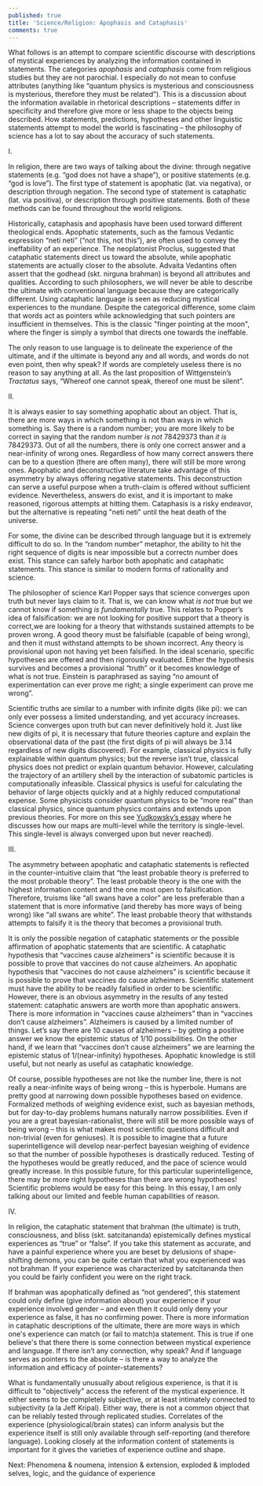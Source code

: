 ```yaml
---
published: true
title: 'Science/Religion: Apophasis and Cataphasis'
comments: true
---
```

What follows is an attempt to compare scientific discourse with descriptions of mystical experiences by analyzing the information contained in statements. The categories _apophasis_ and _cataphasis_ come from religious studies but they are not parochial. I especially do not mean to confuse attributes (anything like “quantum physics is mysterious and consciousness is mysterious, therefore they must be related”). This is a discussion about the information available in rhetorical descriptions – statements differ in specificity and therefore give more or less shape to the objects being described. How statements, predictions, hypotheses and other linguistic statements attempt to model the world is fascinating – the philosophy of science has a lot to say about the accuracy of such statements.

I.

In religion, there are two ways of talking about the divine: through negative statements (e.g. “god does not have a shape”), or positive statements (e.g. “god is love”). The first type of statement is apophatic (lat. via negativa), or description through negation.  The second type of statement is cataphatic (lat. via positiva), or description through positive statements. Both of these methods can be found throughout the world religions.

Historically, cataphasis and apophasis have been used torward different theological ends. Apophatic statements, such as the famous Vedantic expression “neti neti” (“not this, not this”), are often used to convey the ineffability of an experience. The neoplatonist Proclus, suggested that cataphatic statements direct us toward the absolute, while apophatic statements are actually closer to the absolute. Advaita Vedantins often assert that the godhead (skt. nirguna brahman) is beyond all attributes and qualities. According to such philosophers, we will never be able to describe the ultimate with conventional language because they are categorically different. Using cataphatic language is seen as reducing mystical experiences to the mundane. Despite the categorical difference, some claim that words act as pointers while acknowledging that such pointers are insufficient in themselves. This is the classic "finger pointing at the moon", where the finger is simply a symbol that directs one towards the ineffable. 

The only reason to use language is to delineate the experience of the ultimate, and if the ultimate is beyond any and all words, and words do not even point, then why speak? If words are completely useless there is no reason to say anything at all. As the last proposition of Wittgenstein’s _Tractatus_ says, “Whereof one cannot speak, thereof one must be silent”.

II.
	
It is always easier to say something apophatic about an object. That is, there are more ways in which something is not than ways in which something is. Say there is a random number; you are more likely to be correct in saying that the random number _is not_ 78429373 than _it is_ 78429373. Out of all the numbers, there is only one correct answer and a near-infinity of wrong ones. Regardless of how many correct answers there can be to a question (there are often many), there will still be more wrong ones. Apophatic and deconstructive literature take advantage of this asymmetry by always offering negative statements. This deconstruction can serve a useful purpose when a truth-claim is offered without sufficient evidence. Nevertheless, answers do exist, and it is important to make reasoned, rigorous attempts at hitting them. Cataphasis is a risky endeavor, but the alternative is repeating "neti neti" until the heat death of the universe.

For some, the divine can be described through language but it is extremely difficult to do so. In the “random number” metaphor, the ability to hit the right sequence of digits is near impossible but a correctn number does exist. This stance can safely harbor both apophatic and cataphatic statements. This stance is similar to modern forms of rationality and science.

The philosopher of science Karl Popper says that science converges upon truth but never lays claim to it. That is, we can know what _is not_ true but we cannot know if something _is fundamentally_ true. This relates to Popper’s idea of falsification: we are not looking for positive support that a theory is correct,we are looking for a theory that withstands sustained attempts to be proven wrong. A good theory must be falsifiable (capable of being wrong), and then it must withstand attempts to be shown incorrect. Any theory is provisional upon not having yet been falsified. In the ideal scenario, specific hypotheses are offered and then rigorously evaluated. Either the hypothesis survives and becomes a provisional “truth” or it becomes knowledge of what is not true. Einstein is paraphrased as saying “no amount of experimentation can ever prove me right; a single experiment can prove me wrong”.

Scientific truths are similar to a number with infinite digits (like pi): we can only ever possess a limited understanding, and yet accuracy increases. Science converges upon truth but can never definitively hold it. Just like new digits of pi, it is necessary that future theories capture and explain the observational data of the past (the first digits of pi will always be 3.14 regardless of new digits discovered). For example, classical physics is fully explainable within quantum physics; but the reverse isn’t true, classical physics does not predict or explain quantum behavior. However, calculating the trajectory of an artillery shell by the interaction of subatomic particles is computationally infeasible. Classical physics is useful for calculating the behavior of large objects quickly and at a highly reduced computational expense. Some physicists consider quantum physics to be “more real” than classical physics, since quantum physics contains and extends upon previous theories. For more on this see [Yudkowsky’s essay](http://lesswrong.com/lw/on/reductionism/) where he discusses how our maps are multi-level while the territory is single-level. This single-level is always converged upon but never reached).

III.

The asymmetry between apophatic and cataphatic statements is reflected in the counter-intuitive claim that “the least probable theory is preferred to the most probable theory”. The least probable theory is the one with the highest information content and the one most open to falsification. Therefore, truisms like “all swans have a color” are less preferable than a statement that is more informative (and thereby has more ways of being wrong) like “all swans are white”. The least probable theory that withstands attempts to falsify it is the theory that becomes a provisional truth.
    
It is only the possible negation of cataphatic statements or the possible affirmation of apophatic statements that are scientific. A cataphatic hypothesis that “vaccines cause alzheimers” is scientific because it is possible to prove that vaccines do not cause alzheimers. An apophatic hypothesis that “vaccines do not cause alzheimers” is scientific because it is possible to prove that vaccines do cause alzheimers. Scientific statement must have the ability to be readily falsified in order to be scientific. However, there is an obvious asymmetry in the results of any tested statement: cataphatic answers are worth more than apophatic answers. There is more information in “vaccines cause alzheimers” than in “vaccines don’t cause alzheimers”. Alzheimers is caused by a limited number of things.  Let’s say there are 10 causes of alzheimers – by getting a positive answer we know the epistemic status of 1/10 possibilities. On the other hand, if we learn that “vaccines don’t cause alzheimers” we are learning the epistemic status of 1/(near-infinity) hypotheses. Apophatic knowledge is still useful, but not nearly as useful as cataphatic knowledge. 
    
Of course, possible hypotheses are not like the number line, there is not really a near-infinite ways of being wrong – this is hyperbole. Humans are pretty good at narrowing down possible hypotheses based on evidence. Formalized methods of weighing evidence exist, such as bayesian methods, but for day-to-day problems humans naturally narrow possibilities. Even if you are a great bayesian-rationalist, there will still be more possible ways of being wrong – this is what makes most scientific questions difficult and non-trivial (even for geniuses). It is possible to imagine that a future superintelligence will develop near-perfect bayesian weighing of evidence so that the number of possible hypotheses is drastically reduced. Testing of the hypotheses would be greatly reduced, and the pace of science would greatly increase. In this possible future, for this particular superintelligence, there may be more right hypotheses than there are wrong hypotheses! Scientific problems would be easy for this being. In this essay, I am only talking about our limited and feeble human capabilities of reason.

IV.

In religion, the cataphatic statement that brahman (the ultimate) is truth, consciousness, and bliss (skt. satcitananda) epistemically defines mystical experiences as “true” or “false”. If you take this statement as accurate, and have a painful experience where you are beset by delusions of shape-shifting demons, you can be quite certain that what you experienced was not brahman. If your experience was characterized by satcitananda then you could be fairly confident you were on the right track.

If brahman was apophatically defined as “not gendered”, this statement could only define (give information about) your experience if your experience involved gender – and even then it could only deny your experience as false, it has no confirming power. There is more information in cataphatic descriptions of the ultimate, there are more ways in which one's experience can match (or fail to match)a statement. This is true if one believe's that there there is some connection between mystical experience and language. If there isn’t any connection, why speak? And if language serves as pointers to the absolute – is there a way to analyze the information and efficacy of pointer-statements?
    
What is fundamentally unusually about religious experience, is that it is difficult to "objectively" access the referent of the mystical experience. It either seems to be completely subjective, or at least intimately connected to subjectivity (a la Jeff Kripal). Either way, there is not a common object that can be reliably tested through replicated studies.  Correlates of the experience (physiological/brain states) can inform analysis but the experience itself is still only available through self-reporting (and therefore language). Looking closely at the information content of statements is important for it gives the varieties of experience outline and shape.


Next: Phenomena & noumena, intension & extension, exploded & imploded selves, logic, and the guidance of experience